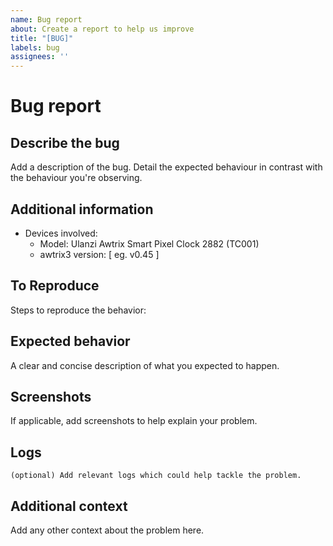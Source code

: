 ```yaml
---
name: Bug report
about: Create a report to help us improve
title: "[BUG]"
labels: bug
assignees: ''
---
```


<!-- Make sure to read the README (https://blueforcer.github.io/awtrix3/#/README) before opening an issue. -->

# Bug report

## Describe the bug

Add a description of the bug. Detail the expected behaviour in contrast with the behaviour you're observing.

## Additional information

- Devices involved:
  - Model: Ulanzi Awtrix Smart Pixel Clock 2882 (TC001)
  - awtrix3 version: [ eg. v0.45 ]

## To Reproduce

Steps to reproduce the behavior:

## Expected behavior

A clear and concise description of what you expected to happen.

## Screenshots

If applicable, add screenshots to help explain your problem.

## Logs

```text
(optional) Add relevant logs which could help tackle the problem.
```

## Additional context

Add any other context about the problem here.
